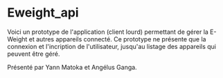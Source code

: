 # Eweight_api
Voici un prototype de l'application (client lourd) permettant de gérer la E-Weight et autres appareils connecté.
Ce prototype ne présente que la connexion et l'incription de l'utilisateur, jusqu'au listage des appareils qui peuvent être géré.

Présenté par Yann Matoka et Angélus Ganga.
